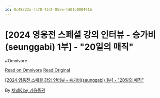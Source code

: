 ```yaml
---
id: 0c48323a-fa70-43df-85ee-fd01c008491b
---
```


# [2024 영웅전 스페셜 강의 인터뷰 - 승가비(seunggabi) 1부] - "20일의 매직"
#Omnivore
 
[Read on Omnivore](https://omnivore.app/me/https-youtube-com-watch-v-l-o-kfp-e-qwg-ky-193148e527b)
[Read Original](https://youtube.com/watch?v=lOKfpEQwgKY)
 
[\[2024 영웅전 스페셜 강의 인터뷰 - 승가비(seunggabi) 1부\] - "20일의 매직"](https://youtube.com/watch?v=lOKfpEQwgKY)

By [채널K by 키움증권](https://www.youtube.com/@kiwoomchk)